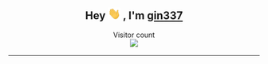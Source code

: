 


<h2 align="center">Hey <img src="hi.gif" width="25"> , I'm <a href="#">gin337</a></h2>
<p align="center"> 
  Visitor count<br>
  <img src="https://profile-counter.glitch.me/gin337/count.svg" />
  
  <p align="center"> 
    



</p>




-----

